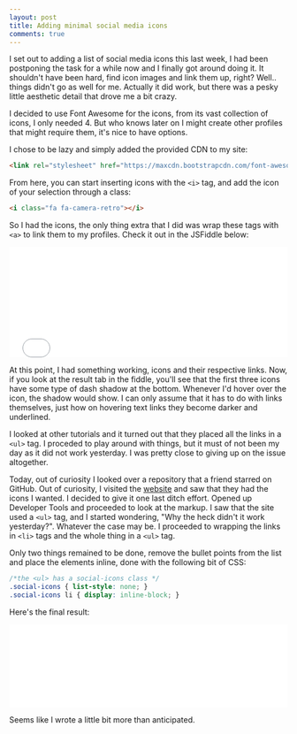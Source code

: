 ```yaml
---
layout: post
title: Adding minimal social media icons
comments: true
---
```



I set out to adding a list of social media icons this last week, I had been postponing the task for a while now and I finally got around doing it. It shouldn't have been hard, find icon images and link them up, right? Well.. things didn't go as well for me. Actually it did work, but there was a pesky little aesthetic detail that drove me a bit crazy. 

I decided to use Font Awesome for the icons, from its vast collection of icons, I only needed 4. But who knows later on I might create other profiles that might require them, it's nice to have options.

I chose to be lazy and simply added the provided CDN to my site:

```html
<link rel="stylesheet" href="https://maxcdn.bootstrapcdn.com/font-awesome/4.5.0/css/font-awesome.min.css">
```

From here, you can start inserting icons with the ```<i>``` tag, and add the icon of your selection through a class:

```html
<i class="fa fa-camera-retro"></i>
```

So I had the icons, the only thing extra that I did was wrap these tags with ```<a>``` to link them to my profiles. Check it out in the JSFiddle below:

<iframe width="100%" height="200" src="//jsfiddle.net/m2s2qshm/3/embedded/html,result/" allowfullscreen="allowfullscreen" frameborder="0"></iframe>

At this point, I had something working, icons and their respective links. Now, if you look at the result tab in the fiddle, you'll see that the first three icons have some type of dash shadow at the bottom. Whenever I'd hover over the icon, the shadow would show. I can only assume that it has to do with links themselves, just how on hovering text links they become darker and underlined.

I looked at other tutorials and it turned out that they placed all the links in a ```<ul>``` tag. I proceded to play around with things, but it must of not been my day as it did not work yesterday. I was pretty close to giving up on the issue altogether.

Today, out of curiosity I looked over a repository that a friend starred on GitHub. Out of curiosity, I visited the [website](https://nusmods.com/timetable/2015-2016/sem2) and saw that they had the icons I wanted. I decided to give it one last ditch effort. Opened up Developer Tools and proceeded to look at the markup. I saw that the site used a ```<ul>``` tag, and I started wondering, "Why the heck didn't it work yesterday?". Whatever the case may be. I proceeded to wrapping the links in ```<li>``` tags and the whole thing in a ```<ul>``` tag.

Only two things remained to be done, remove the bullet points from the list and place the elements inline, done with the following bit of CSS:

```css
/*the <ul> has a social-icons class */
.social-icons { list-style: none; }
.social-icons li { display: inline-block; }
```

Here's the final result:

<iframe width="100%" height="150" src="//jsfiddle.net/kn3y78gz/2/embedded/result/" allowfullscreen="allowfullscreen" frameborder="0"></iframe>

Seems like I wrote a little bit more than anticipated.


